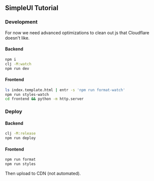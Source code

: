 ## SimpleUI Tutorial

### Development

For now we need advanced optimizations to clean out js that Cloudflare doesn't like.

#### Backend
```bash
npm i
clj -M:watch
npm run dev
```

#### Frontend
```bash
ls index.template.html | entr -s 'npm run format-watch'
npm run styles-watch
cd frontend && python -m http.server
```

### Deploy

#### Backend
```bash
clj -M:release
npm run deploy
```

#### Frontend
```bash
npm run format
npm run styles
```

Then upload to CDN (not automated).
